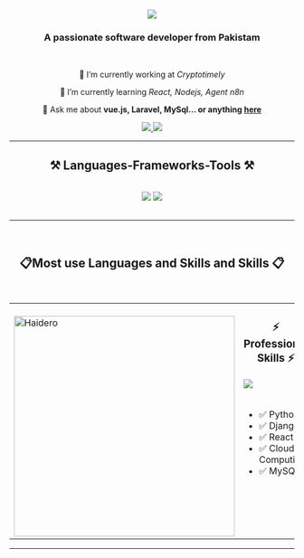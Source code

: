 <h1 align="center">
    <img src="https://readme-typing-svg.herokuapp.com/?font=Righteous&size=35&center=true&vCenter=true&width=500&height=70&duration=4000&lines=Hi+There!+👋;+I'm+Zeeshan+Haider!;" />
</h1>

<h3 align="center">A passionate software developer from Pakistam</h3>

<br/>

<div align="center">
 
 🔭 I’m currently working at *Cryptotimely*
  
 🌱 I’m currently learning *React, Nodejs, Agent n8n*

💬 Ask me about **vue.js, Laravel, MySql... or anything [here](https://github.com/w15147m/w15147m/issues)**


 </div>
 
<div align="center"> 
  <a href="zeeshan.haidernagree@gmail.com">
    <img src="https://img.shields.io/badge/Gmail-333333?style=for-the-badge&logo=gmail&logoColor=red" />
  </a>
  <a href="https://www.linkedin.com/in/zeeshanhaidernagri/" target="_blank">
    <img src="https://img.shields.io/badge/LinkedIn-0077B5?style=for-the-badge&logo=linkedin&logoColor=white" target="_blank" />
  </a>
</div>

 <hr/>
 
<h2 align="center">⚒ Languages-Frameworks-Tools ⚒</h2>
<br/>
<div align="center">
    <img src="https://skillicons.dev/icons?i=,javascript,python,django" />
 <img src="https://skillicons.dev/icons?i=html,css,mysql,tailwind,bootstrap,git,github,vscode" />

</div>

<br/>
<hr/>


<br/>
<h2 align="center">📋Most use Languages and Skills and Skills 📋</h2>
<br/>

<table align="center">
  <tr>
    <!-- Left Side: Interests -->
    <td valign="top" width="50%">
    <br/>
     <img width="390" src="https://github-readme-stats.vercel.app/api/top-langs?username=Haidero&count_private=true&theme=react&border_radius=10" alt="Haidero" />
    </td>
    <td valign="top" width="50%">
      <h3 align="center">⚡ Professional Skills ⚡</h3>
      <div align="left">
        <img src="https://skillicons.dev/icons?i=python,django,react,mysql,git" />
      </div>
      <br/>
      <ul>
        <li>✅ Python</li>
        <li>✅ Django</li>
        <li>✅ React</li>
        <li>✅ Cloud Computing</li>
        <li>✅ MySQL</li>
      </ul>
    </td>
  </tr>
</table>

<hr/>
